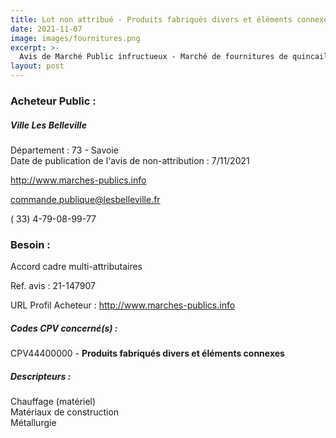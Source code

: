 ```yaml
---
title: Lot non attribué - Produits fabriqués divers et éléments connexes
date: 2021-11-07
image: images/fournitures.png
excerpt: >-
  Avis de Marché Public infructueux - Marché de fournitures de quincaillerie, d'outillages, de divers matériaux de construction
layout: post
---
```


### Acheteur Public :
##### Ville Les Belleville
Département : 73 - Savoie<br/>
Date de publication de l'avis de non-attribution : 7/11/2021


http://www.marches-publics.info

commande.publique@lesbelleville.fr

( 33) 4-79-08-99-77
### Besoin :

Accord cadre multi-attributaires

Ref. avis : 21-147907

URL Profil Acheteur : http://www.marches-publics.info

##### Codes CPV concerné(s) :
CPV44400000 - **Produits fabriqués divers et éléments connexes** <br/>

##### Descripteurs :
Chauffage (matériel) <br/>
Matériaux de construction <br/>
Métallurgie <br/>
